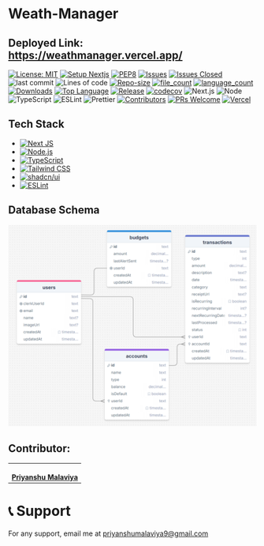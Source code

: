 # Weath-Manager

##  Deployed Link: https://weathmanager.vercel.app/



[![License: MIT](https://img.shields.io/badge/License-MIT-yellow.svg)](https://opensource.org/licenses/MIT)
[![Setup Nextjs](https://github.com/Priyanshu9898/Weath-Manager/actions/workflows/setup.yml/badge.svg?branch=main)](https://github.com/Priyanshu9898/Weath-Manager/actions/workflows/setup.yml)
[![PEP8](https://img.shields.io/badge/code%20style-pep8-orange.svg)](https://www.python.org/dev/peps/pep-0008/)
[![Issues](https://img.shields.io/github/issues/Priyanshu9898/Weath-Manager)](https://GitHub.com/Priyanshu9898/Weath-Manager/)
[![Issues Closed](https://img.shields.io/github/issues-closed/Priyanshu9898/Weath-Manager)](https://GitHub.com/Priyanshu9898/Weath-Manager/)
![last commit](https://img.shields.io/github/last-commit/Priyanshu9898/Weath-Manager)
![Lines of code](https://tokei.rs/b1/github/Priyanshu9898/Weath-Manager)
[![Repo-size](https://img.shields.io/github/repo-size/Priyanshu9898/Weath-Manager)](https://GitHub.com/Priyanshu9898/Weath-Manager/)
[![file_count](https://img.shields.io/github/directory-file-count/Priyanshu9898/Weath-Manager)](https://GitHub.com/Priyanshu9898/Weath-Manager/)
[![language_count](https://img.shields.io/github/languages/count/Priyanshu9898/Weath-Manager)](https://GitHub.com/Priyanshu9898/Weath-Manager/)
[![Downloads](https://img.shields.io/github/downloads/Priyanshu9898/Weath-Manager/total)](https://GitHub.com/Priyanshu9898/Weath-Manager/)
[![Top Language](https://img.shields.io/github/languages/top/Priyanshu9898/Weath-Manager)](https://GitHub.com/Priyanshu9898/Weath-Manager/)
[![Release](https://img.shields.io/github/v/release/Priyanshu9898/Weath-Manager)](https://gitHub.com/Priyanshu9898/Weath-Manager/)
[![codecov](https://codecov.io/gh/Priyanshu9898/Weath-Manager/graph/badge.svg?token=V8M54MR7TH)](https://codecov.io/gh/Priyanshu9898/Weath-Manager)
![Next.js](https://img.shields.io/badge/Next.js-13.0+-black?logo=next.js)
![Node](https://img.shields.io/badge/node-%3E=18-green?logo=node.js)
![TypeScript](https://img.shields.io/badge/typescript-^4.x-blue?logo=typescript)
![ESLint](https://img.shields.io/badge/eslint-enabled-brightgreen?logo=eslint)
![Prettier](https://img.shields.io/badge/code_style-prettier-ff69b4.svg?logo=prettier)
[![Contributors](https://img.shields.io/github/contributors/Priyanshu9898/Weath-Manager)](https://github.com/Priyanshu9898/Weath-Manager/graphs/contributors)
[![PRs Welcome](https://img.shields.io/badge/PRs-welcome-brightgreen.svg)](http://makeapullrequest.com)
[![Vercel](https://vercelbadge.vercel.app/api/Priyanshu9898/Weath-Manager)](https://vercel.com)


## Tech Stack

- [![Next JS](https://img.shields.io/badge/Next.js-000000?style=for-the-badge&logo=next.js&logoColor=white)](https://nextjs.org/)
- [![Node.js](https://img.shields.io/badge/Node.js-339933?style=for-the-badge&logo=node.js&logoColor=white)](https://nodejs.org/)
- [![TypeScript](https://img.shields.io/badge/TypeScript-3178C6?style=for-the-badge&logo=typescript&logoColor=white)](https://www.typescriptlang.org/)
- [![Tailwind CSS](https://img.shields.io/badge/Tailwind_CSS-06B6D4?style=for-the-badge&logo=tailwindcss&logoColor=white)](https://tailwindcss.com/)
- [![shadcn/ui](https://img.shields.io/badge/shadcn.ui-1F2937?style=for-the-badge&logo=vercel&logoColor=white)](https://ui.shadcn.com/)
- [![ESLint](https://img.shields.io/badge/ESLint-4B32C3?style=for-the-badge&logo=eslint&logoColor=white)](https://eslint.org/)

## Database Schema
[![Wealth Manager Diagram](https://github.com/Priyanshu9898/Weath-Manager/blob/main/assets/DatabaseSchema.png?raw=true)](https://drawsql.app/teams/priyanshu-malaviya/diagrams/wealth-manager/embed)



## Contributor:
 <table>
  <tr>
    <td align="center"><a href="https://github.com/Priyanshu9898"><img src="https://avatars.githubusercontent.com/Priyanshu9898" width="100px;" alt=""/><br /><b>Priyanshu Malaviya</b></a></td>
  </tr>
</table>

# 📞 Support
For any support, email me at priyanshumalaviya9@gmail.com 
